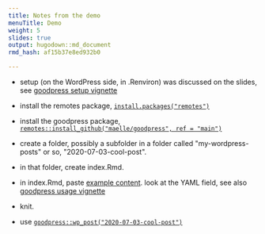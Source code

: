 ```yaml
---
title: Notes from the demo
menuTitle: Demo
weight: 5
slides: true
output: hugodown::md_document
rmd_hash: af15b37e8ed932b0

---
```


-   setup (on the WordPress side, in .Renviron) was discussed on the slides, see [goodpress setup vignette](https://maelle.github.io/goodpress/articles/setup.html)

-   install the remotes package, [`install.packages("remotes")`](https://rdrr.io/r/utils/install.packages.html)

-   install the goodpress package, [`remotes::install_github("maelle/goodpress", ref = "main")`](https://remotes.r-lib.org/reference/install_github.html)

-   create a folder, possibly a subfolder in a folder called "my-wordpress-posts" or so, "2020-07-03-cool-post".

-   in that folder, create index.Rmd.

-   in index.Rmd, paste [example content](/snippets/#goodpress-post). look at the YAML field, see also [goodpress usage vignette](https://maelle.github.io/goodpress/articles/goodpress.html)

-   knit.

-   use [`goodpress::wp_post("2020-07-03-cool-post")`](https://maelle.github.io/goodpress//reference/wp_post.html)

